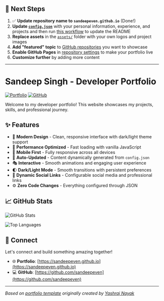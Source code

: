 ## 🚀 Next Steps

1. ✅ **Update repository name to `sandeepeven.github.io`** (Done!)
2. **Update [`config.json`](https://github.com/sandeepeven/sandeepeven.github.io/blob/main/config.json)** with your personal information, experience, and projects and then run [this workflow](https://github.com/sandeepeven/sandeepeven.github.io/actions/workflows/update-readme.yml) to update the README
3. **Replace assets** in the [`assets/`](https://github.com/sandeepeven/sandeepeven.github.io/tree/main/assets/) folder with your own logos and project images
4. **Add "featured" topic** to [GitHub repositories](https://github.com/sandeepeven?tab=repositories) you want to showcase
5. **Enable GitHub Pages** in [repository settings](https://github.com/sandeepeven/sandeepeven.github.io/settings/pages) to make your portfolio live
6. **Customize further** by adding more content

---

# Sandeep Singh - Developer Portfolio

<div align="left">
  
[![Portfolio](https://img.shields.io/badge/🌐_Visit_Portfolio-Live-brightgreen?style=for-the-badge)](https://sandeepeven.github.io)
[![GitHub](https://img.shields.io/badge/GitHub-Profile-181717?style=for-the-badge&logo=github)](https://github.com/sandeepeven)

</div>

Welcome to my developer portfolio! This website showcases my projects, skills, and professional journey.

## ✨ Features

- 🎨 **Modern Design** - Clean, responsive interface with dark/light theme support
- 🚀 **Performance Optimized** - Fast loading with vanilla JavaScript
- 📱 **Mobile First** - Fully responsive across all devices
- 🔄 **Auto-Updated** - Content dynamically generated from `config.json`
- 🎭 **Interactive** - Smooth animations and engaging user experience
- 🌓 **Dark/Light Mode** - Smooth transitions with persistent preferences
- 🔗 **Dynamic Social Links** - Configurable social media and professional links
- ⚙️ **Zero Code Changes** - Everything configured through JSON

## 📈 GitHub Stats

<div align="left">

![GitHub Stats](https://github-readme-stats.vercel.app/api?username=sandeepeven&theme=dark&hide_border=true&include_all_commits=true&count_private=true)

![Top Languages](https://github-readme-stats.vercel.app/api/top-langs/?username=sandeepeven&theme=dark&hide_border=true&include_all_commits=true&count_private=true&layout=compact)

</div>

## 🤝 Connect

Let's connect and build something amazing together!

- 🌐 **Portfolio**: [https://sandeepeven.github.io](https://sandeepeven.github.io)
- 💻 **GitHub**: [https://github.com/sandeepeven](https://github.com/sandeepeven)

---

*Based on [portfolio template](https://github.com/yashrajnayak/developer-portfolio) originally created by [Yashraj Nayak](https://github.com/yashrajnayak)*
